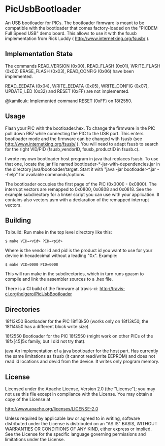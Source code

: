 PicUsbBootloader
================

An USB bootloader for PICs. The bootloader firmware is meant to be
compatible with the bootloader that comes factory-loaded on the
"PICDEM Full Speed USB" demo board. This allows to use it
with the fsusb implementation from Rick Luddy
( http://www.internetking.org/fsusb/ ).

## Implementation State

The commands READ_VERSION (0x00), READ_FLASH (0x01), WRITE_FLASH (0x02)
ERASE_FLASH (0x03), READ_CONFIG (0x06) have been implemented.

READ_EEDATA (0x04), WRITE_EEDATA (0x05), WRITE_CONFIG (0x07),
UPDATE_LED (0x32) and RESET (0xFF) are not implemented.

@kamilcuk: Implemented command RESET (0xFF) on 18f2550.

## Usage

Flash your PIC with the bootloader.hex. To change the firmware in the PIC
pull down RB7 while connecting the PIC to the USB port. This enters
bootloader mode and the firmware can be changed with fsusb (see
http://www.internetking.org/fsusb/ ). You will need to adapt fsusb to
search for the right VID/PID (fsusb_vendorID, fsusb_productID in fsusb.c).

I wrote my own bootloader host program in java that replaces fsusb.
To use that one, locate the jar file named
bootloader-\*-jar-with-dependencies.jar in the directory
java/bootloader/target. Start it with "java -jar bootloader-\*.jar --help"
for available commands/options.

The bootloader occupies the first page of the PIC (0x0000 - 0x0800). The
interrupt vectors are remapped to 0x0800, 0x0808 and 0x0818.
See the example subdirectory for a linker script you can use with your
application. It contains also vectors.asm with a declaration of the
remapped interrupt vectors.

## Building

To build: Run make in the top level directory like this:

	$ make VID=<vid> PID=<pid>

Where <vid> is the vendor id and pid is the product id you want to use for
your device in hexadecimal without a leading "0x".
Example:

	$ make VID=0000 PID=0000

This will run make in the subdirectories, which in turn runs gpasm to
compile and link the assembler sources to a .hex file.

There is a CI build of the firmware at travis-ci: http://travis-ci.org/holgero/PicUsbBootloader

## Directories

18f13k50	Bootloader for the PIC 18f13k50 (works only on 18f13k50,
		the 18f14k50 has a different block write size).

18f2550		Bootloader for the PIC 18f2550 (might work on other
		PICs of the 18fx[45]5x family, but I did not try that).

java		An implementation of a java bootloader for the host part.
		Has currently the same limitations as fsusb (it cannot
		read/write EEPROM) and does not read id locations and
		devid from the device. It writes only program memory.

## License

   Licensed under the Apache License, Version 2.0 (the "License");
   you may not use this file except in compliance with the License.
   You may obtain a copy of the License at

   http://www.apache.org/licenses/LICENSE-2.0

   Unless required by applicable law or agreed to in writing, software
   distributed under the License is distributed on an "AS IS" BASIS,
   WITHOUT WARRANTIES OR CONDITIONS OF ANY KIND, either express or implied.
   See the License for the specific language governing permissions and
   limitations under the License.
